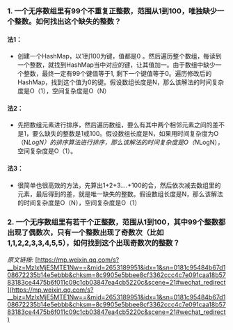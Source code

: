 ### 1. 一个无序数组里有99个不重复正整数，范围从1到100，唯独缺少一个整数。如何找出这个缺失的整数？

#### 法1：
- 创建一个HashMap，以1到100为键，值都是0 。然后遍历整个数组，每读到一个整数，就找到HashMap当中对应的键，让其值加一。由于数组中缺少一个整数，最终一定有99个键值等于1, 剩下一个键值等于0。遍历修改后的HashMap，找到这个值为0的键。假设数组长度是N，那么该解法的时间复杂度是O（1），空间复杂度是O（N）

#### 法2：
- 先把数组元素进行排序，然后遍历数组，要么有其中两个相邻元素之间的差不是1，要么缺失的整数是1或100。假设数组长度是N，如果用时间复杂度为O（N*LogN）的排序算法进行排序，那么该解法的时间复杂度是O（N*LogN），空间复杂度是O（1）。

#### 法3：
- 很简单也很高效的方法，先算出1+2+3....+100的合，然后依次减去数组里的元素，最后得到的差，就是唯一缺失的整数。假设数组长度是N，那么该解法的时间复杂度是O（N），空间复杂度是O（1）

### 2. 一个无序数组里有若干个正整数，范围从1到100，其中99个整数都出现了偶数次，只有一个整数出现了奇数次（比如1,1,2,2,3,3,4,5,5），如何找到这个出现奇数次的整数？



_原文链接:_   [https://mp.weixin.qq.com/s?__biz=MzIxMjE5MTE1Nw==&mid=2653189951&idx=1&sn=0181c95484b67d108672235b14e5ebbb&chksm=8c9905e5bbee8cf3362ccc4c7e091caa18b5783183ce4475b6f011c09c1cb03847ea4cb5220c&scene=21#wechat_redirect](https://mp.weixin.qq.com/s?__biz=MzIxMjE5MTE1Nw==&mid=2653189951&idx=1&sn=0181c95484b67d108672235b14e5ebbb&chksm=8c9905e5bbee8cf3362ccc4c7e091caa18b5783183ce4475b6f011c09c1cb03847ea4cb5220c&scene=21#wechat_redirect)

